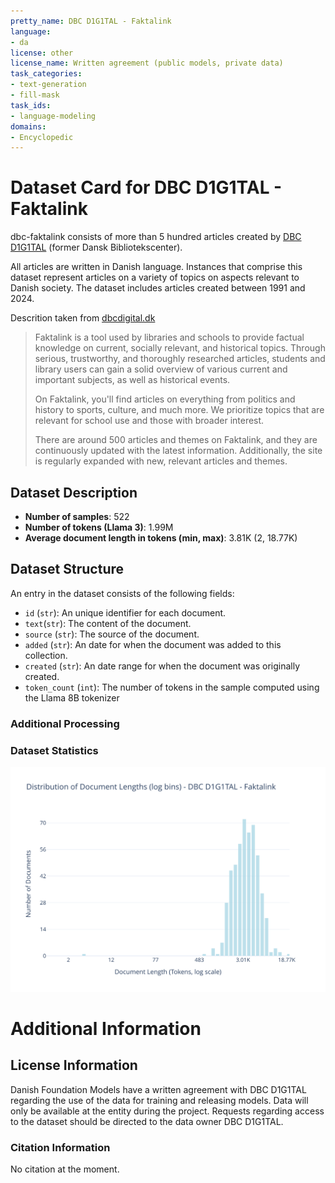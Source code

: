 ```yaml
---
pretty_name: DBC D1G1TAL - Faktalink
language:
- da
license: other
license_name: Written agreement (public models, private data)
task_categories:
- text-generation
- fill-mask
task_ids:
- language-modeling
domains:
- Encyclopedic
---
```


# Dataset Card for DBC D1G1TAL - Faktalink

<!-- START-SHORT DESCRIPTION -->
dbc-faktalink consists of more than 5 hundred articles created by [DBC D1G1TAL](https://dbcdigital.dk/) (former Dansk Bibliotekscenter).
<!-- END-SHORT DESCRIPTION -->

All articles are written in Danish language. Instances that comprise this dataset represent articles on a variety of topics on aspects relevant to Danish society.
The dataset includes articles created between 1991 and 2024.

Descrition taken from [dbcdigital.dk](https://dbcdigital.dk/abonnementer-ydelser/faktalink/)

>Faktalink is a tool used by libraries and schools to provide factual knowledge on current, socially relevant, and historical topics. Through serious, trustworthy, and thoroughly researched articles, students and library users can gain a solid overview of various current and important subjects, as well as historical events.
>
>On Faktalink, you'll find articles on everything from politics and history to sports, culture, and much more. We prioritize topics that are relevant for school use and those with broader interest.
>
>There are around 500 articles and themes on Faktalink, and they are continuously updated with the latest information. Additionally, the site is regularly expanded with new, relevant articles and themes.




## Dataset Description

<!-- START-DESC-STATS -->
- **Number of samples**: 522
- **Number of tokens (Llama 3)**: 1.99M
- **Average document length in tokens (min, max)**: 3.81K (2, 18.77K)
<!-- END-DESC-STATS -->


## Dataset Structure
An entry in the dataset consists of the following fields:

- `id` (`str`): An unique identifier for each document.
- `text`(`str`): The content of the document.
- `source` (`str`): The source of the document.
- `added` (`str`): An date for when the document was added to this collection.
- `created` (`str`): An date range for when the document was originally created.
- `token_count` (`int`): The number of tokens in the sample computed using the Llama 8B tokenizer


### Additional Processing


### Dataset Statistics

<!-- START-DATASET PLOTS -->
<p align="center">
<img src="./images/dist_document_length.svg" width="600" style="margin-right: 10px;" />
</p>
<!-- END-DATASET PLOTS -->


# Additional Information

## License Information
Danish Foundation Models have a written agreement with DBC D1G1TAL regarding the use of the data for training and releasing models. 
Data will only be available at the entity during the project. Requests regarding access to the dataset should be directed to the data owner DBC D1G1TAL.

### Citation Information

No citation at the moment.
